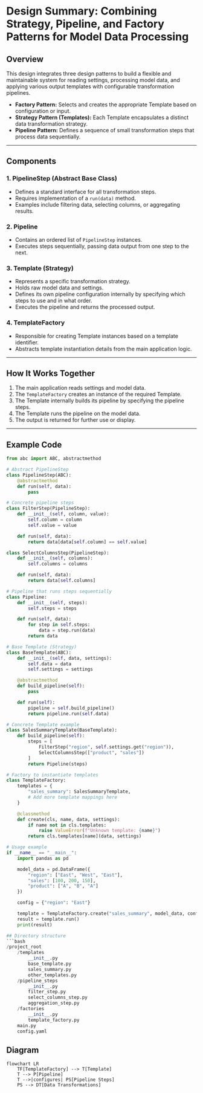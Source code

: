 # Design Summary: Combining Strategy, Pipeline, and Factory Patterns for Model Data Processing

## Overview

This design integrates three design patterns to build a flexible and maintainable system for reading settings, processing model data, and applying various output templates with configurable transformation pipelines.

- **Factory Pattern:** Selects and creates the appropriate Template based on configuration or input.
- **Strategy Pattern (Templates):** Each Template encapsulates a distinct data transformation strategy.
- **Pipeline Pattern:** Defines a sequence of small transformation steps that process data sequentially.

---

## Components

### 1. PipelineStep (Abstract Base Class)

- Defines a standard interface for all transformation steps.
- Requires implementation of a `run(data)` method.
- Examples include filtering data, selecting columns, or aggregating results.

### 2. Pipeline

- Contains an ordered list of `PipelineStep` instances.
- Executes steps sequentially, passing data output from one step to the next.

### 3. Template (Strategy)

- Represents a specific transformation strategy.
- Holds raw model data and settings.
- Defines its own pipeline configuration internally by specifying which steps to use and in what order.
- Executes the pipeline and returns the processed output.

### 4. TemplateFactory

- Responsible for creating Template instances based on a template identifier.
- Abstracts template instantiation details from the main application logic.

---

## How It Works Together

1. The main application reads settings and model data.
2. The `TemplateFactory` creates an instance of the required Template.
3. The Template internally builds its pipeline by specifying the pipeline steps.
4. The Template runs the pipeline on the model data.
5. The output is returned for further use or display.

---

## Example Code

```python
from abc import ABC, abstractmethod

# Abstract PipelineStep
class PipelineStep(ABC):
    @abstractmethod
    def run(self, data):
        pass

# Concrete pipeline steps
class FilterStep(PipelineStep):
    def __init__(self, column, value):
        self.column = column
        self.value = value

    def run(self, data):
        return data[data[self.column] == self.value]

class SelectColumnsStep(PipelineStep):
    def __init__(self, columns):
        self.columns = columns

    def run(self, data):
        return data[self.columns]

# Pipeline that runs steps sequentially
class Pipeline:
    def __init__(self, steps):
        self.steps = steps

    def run(self, data):
        for step in self.steps:
            data = step.run(data)
        return data

# Base Template (Strategy)
class BaseTemplate(ABC):
    def __init__(self, data, settings):
        self.data = data
        self.settings = settings

    @abstractmethod
    def build_pipeline(self):
        pass

    def run(self):
        pipeline = self.build_pipeline()
        return pipeline.run(self.data)

# Concrete Template example
class SalesSummaryTemplate(BaseTemplate):
    def build_pipeline(self):
        steps = [
            FilterStep("region", self.settings.get("region")),
            SelectColumnsStep(["product", "sales"])
        ]
        return Pipeline(steps)

# Factory to instantiate templates
class TemplateFactory:
    templates = {
        "sales_summary": SalesSummaryTemplate,
        # Add more template mappings here
    }

    @classmethod
    def create(cls, name, data, settings):
        if name not in cls.templates:
            raise ValueError(f"Unknown template: {name}")
        return cls.templates[name](data, settings)

# Usage example
if __name__ == "__main__":
    import pandas as pd

    model_data = pd.DataFrame({
        "region": ["East", "West", "East"],
        "sales": [100, 200, 150],
        "product": ["A", "B", "A"]
    })

    config = {"region": "East"}

    template = TemplateFactory.create("sales_summary", model_data, config)
    result = template.run()
    print(result)

## Directory structure
```bash
/project_root
    /templates
        __init__.py
        base_template.py
        sales_summary.py
        other_templates.py
    /pipeline_steps
        __init__.py
        filter_step.py
        select_columns_step.py
        aggregation_step.py
    /factories
        __init__.py
        template_factory.py
    main.py
    config.yaml

```

## Diagram

```mermaid
flowchart LR
    TF[TemplateFactory] --> T[Template]
    T --> P[Pipeline]
    T -->|configures| PS[Pipeline Steps]
    PS --> DT[Data Transformations]
